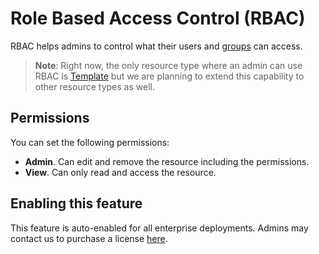 # Role Based Access Control (RBAC)

RBAC helps admins to control what their users and [groups](./groups.md) can access.

> **Note**:
> Right now, the only resource type where an admin can use RBAC is [Template](../templates.md) but we are planning to extend this capability to other resource types as well.

## Permissions

You can set the following permissions:

- **Admin**. Can edit and remove the resource including the permissions.
- **View**. Can only read and access the resource.

## Enabling this feature

This feature is auto-enabled for all enterprise deployments. Admins may contact us to purchase a license [here](https://coder.com/contact?note=I%20want%20to%20upgrade%20my%20license).
